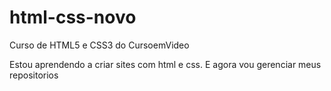 # html-css-novo
 Curso de HTML5 e CSS3 do CursoemVideo

 Estou aprendendo a criar sites com html e css. E agora vou gerenciar meus repositorios
